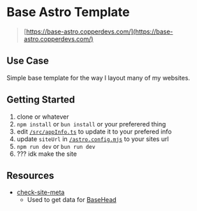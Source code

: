 # Base Astro Template

> [https://base-astro.copperdevs.com/](https://base-astro.copperdevs.com/)

## Use Case

Simple base template for the way I layout many of my websites.

## Getting Started

1. clone or whatever
2. `npm install` or `bun install` or your preferered thing
3. edit [`/src/appInfo.ts`](/src/appInfo.ts) to update it to your prefered info
4. update `siteUrl` in [`/astro.config.mjs`](/astro.config.mjs) to your sites url
5. `npm run dev` or `bun run dev`
6. ??? idk make the site
   
## Resources

- [check-site-meta](https://github.com/alfonsusac/check-site-meta)
  - Used to get data for [BaseHead](https://github.com/copperdevs/base-astro/blob/main/src/components/utility/BaseHead.astro)
